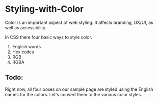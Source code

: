 # Styling-with-Color

Color is an important aspect of web styling. It affects branding, UX/UI, as well as accessibility.

In CSS there four basic ways to style color.

1. English words
2. Hex codes
3. RGB
4. RGBA

## Todo:

Right now, all four boxes on our sample page are styled using the English names for the colors. Let's convert them to the various color styles.
